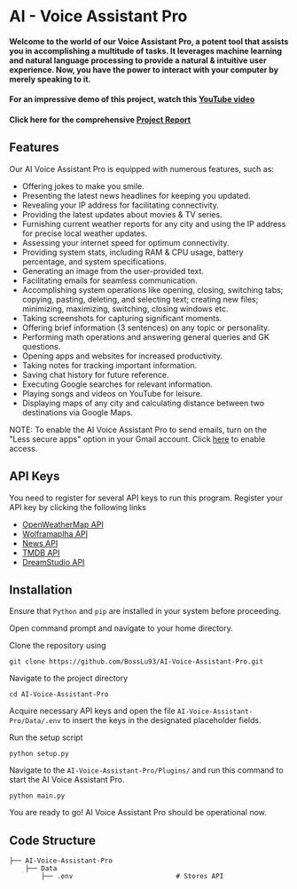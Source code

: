 # AI - Voice Assistant Pro

#### Welcome to the world of our Voice Assistant Pro, a potent tool that assists you in accomplishing a multitude of tasks. It leverages machine learning and natural language processing to provide a natural & intuitive user experience. Now, you have the power to interact with your computer by merely speaking to it.
#### For an impressive demo of this project, watch this [YouTube video](https://www.youtube.com/watch?v=ErR-vdYssv0)
#### Click here for the comprehensive [Project Report](https://github.com/BossLu93/AI-Voice-Assistant-Pro/blob/main/Project%20Report%20GitHub.pdf)

## Features
Our AI Voice Assistant Pro is equipped with numerous features, such as:
- Offering jokes to make you smile.
- Presenting the latest news headlines for keeping you updated.
- Revealing your IP address for facilitating connectivity.
- Providing the latest updates about movies & TV series.
- Furnishing current weather reports for any city and using the IP address for precise local weather updates.
- Assessing your internet speed for optimum connectivity.
- Providing system stats, including RAM & CPU usage, battery percentage, and system specifications.
- Generating an image from the user-provided text.
- Facilitating emails for seamless communication.
- Accomplishing system operations like opening, closing, switching tabs; copying, pasting, deleting, and selecting text; creating new files; minimizing, maximizing, switching, closing windows etc.
- Taking screenshots for capturing significant moments.
- Offering brief information (3 sentences) on any topic or personality.
- Performing math operations and answering general queries and GK questions.
- Opening apps and websites for increased productivity.
- Taking notes for tracking important information.
- Saving chat history for future reference.
- Executing Google searches for relevant information.
- Playing songs and videos on YouTube for leisure.
- Displaying maps of any city and calculating distance between two destinations via Google Maps.<br>

NOTE: To enable the AI Voice Assistant Pro to send emails, turn on the "Less secure apps" option in your Gmail account. Click [here](https://myaccount.google.com/lesssecureapps) to enable access.

## API Keys
You need to register for several API keys to run this program. Register your API key by clicking the following links
- [OpenWeatherMap API](https://openweathermap.org/api)
- [Wolframaplha API](https://products.wolframalpha.com/api)
- [News API](https://newsapi.org/)
- [TMDB API](https://developers.themoviedb.org/3/getting-started/introduction)
- [DreamStudio API](https://platform.stability.ai/docs/getting-started/authentication)

## Installation

Ensure that `Python` and `pip` are installed in your system before proceeding.

Open command prompt and navigate to your home directory.

Clone the repository using
```
git clone https://github.com/BossLu93/AI-Voice-Assistant-Pro.git
```

Navigate to the project directory
```
cd AI-Voice-Assistant-Pro
```

Acquire necessary API keys and open the file `AI-Voice-Assistant-Pro/Data/.env` to insert the keys in the designated placeholder fields.

Run the setup script
```
python setup.py
```

Navigate to the `AI-Voice-Assistant-Pro/Plugins/` and run this command to start the AI Voice Assistant Pro.
```
python main.py
```

You are ready to go! AI Voice Assistant Pro should be operational now.

## Code Structure

    ├── AI-Voice-Assistant-Pro
        ├── Data                              
            ├── .env                          # Stores API